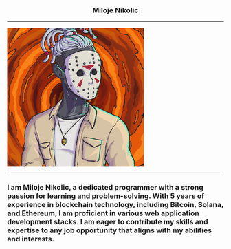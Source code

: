 <h3 style="text-align: center;">Miloje Nikolic</h3>

---

<img align="center" src="./public/profile.png"></img>

---


### I am Miloje Nikolic, a dedicated programmer with a strong passion for learning and problem-solving. With 5 years of experience in blockchain technology, including Bitcoin, Solana, and Ethereum, I am proficient in various web application development stacks. I am eager to contribute my skills and expertise to any job opportunity that aligns with my abilities and interests.


